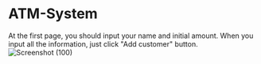 # ATM-System
At the first page, you should input your name and initial amount. When you input all the information, just click "Add customer" button.
![Screenshot (100)](https://user-images.githubusercontent.com/43207918/65277688-77e8c980-daf8-11e9-86bf-c16f092635da.png)
